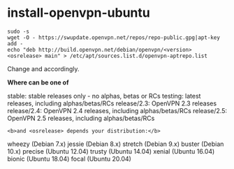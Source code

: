 # install-openvpn-ubuntu
```
sudo -s
wget -O - https://swupdate.openvpn.net/repos/repo-public.gpg|apt-key add -
echo "deb http://build.openvpn.net/debian/openvpn/<version> <osrelease> main" > /etc/apt/sources.list.d/openvpn-aptrepo.list
```

Change <version> and <osrelease> accordingly.
  
  <b>Where <version> can be one of</b>

stable: stable releases only - no alphas, betas or RCs
testing: latest releases, including alphas/betas/RCs
release/2.3: OpenVPN 2.3 releases
release/2.4: OpenVPN 2.4 releases, including alphas/betas/RCs
release/2.5: OpenVPN 2.5 releases, including alphas/betas/RCs

    <b>and <osrelease> depends your distribution:</b>

wheezy (Debian 7.x)
jessie (Debian 8.x)
stretch (Debian 9.x)
buster (Debian 10.x)
precise (Ubuntu 12.04)
trusty (Ubuntu 14.04)
xenial (Ubuntu 16.04)
bionic (Ubuntu 18.04)
focal (Ubuntu 20.04)
